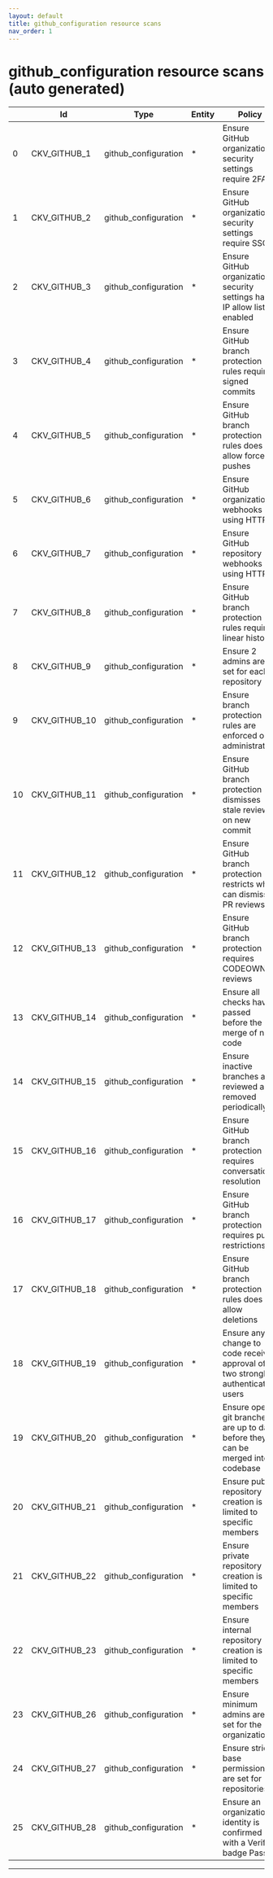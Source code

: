 ```yaml
---
layout: default
title: github_configuration resource scans
nav_order: 1
---
```


# github_configuration resource scans (auto generated)

|    | Id            | Type                 | Entity   | Policy                                                                          | IaC                  | Resource Link                                                                                                                                                          |
|----|---------------|----------------------|----------|---------------------------------------------------------------------------------|----------------------|------------------------------------------------------------------------------------------------------------------------------------------------------------------------|
|  0 | CKV_GITHUB_1  | github_configuration | *        | Ensure GitHub organization security settings require 2FA                        | github_configuration | [2fa.py](https://github.com/bridgecrewio/checkov/blob/main/checkov/github/checks/2fa.py)                                                                               |
|  1 | CKV_GITHUB_2  | github_configuration | *        | Ensure GitHub organization security settings require SSO                        | github_configuration | [sso.py](https://github.com/bridgecrewio/checkov/blob/main/checkov/github/checks/sso.py)                                                                               |
|  2 | CKV_GITHUB_3  | github_configuration | *        | Ensure GitHub organization security settings has IP allow list enabled          | github_configuration | [ipallowlist.py](https://github.com/bridgecrewio/checkov/blob/main/checkov/github/checks/ipallowlist.py)                                                               |
|  3 | CKV_GITHUB_4  | github_configuration | *        | Ensure GitHub branch protection rules requires signed commits                   | github_configuration | [require_signatures.py](https://github.com/bridgecrewio/checkov/blob/main/checkov/github/checks/require_signatures.py)                                                 |
|  4 | CKV_GITHUB_5  | github_configuration | *        | Ensure GitHub branch protection rules does not allow force pushes               | github_configuration | [disallow_force_pushes.py](https://github.com/bridgecrewio/checkov/blob/main/checkov/github/checks/disallow_force_pushes.py)                                           |
|  5 | CKV_GITHUB_6  | github_configuration | *        | Ensure GitHub organization webhooks are using HTTPS                             | github_configuration | [webhooks_https_orgs.py](https://github.com/bridgecrewio/checkov/blob/main/checkov/github/checks/webhooks_https_orgs.py)                                               |
|  6 | CKV_GITHUB_7  | github_configuration | *        | Ensure GitHub repository webhooks are using HTTPS                               | github_configuration | [webhooks_https_repos.py](https://github.com/bridgecrewio/checkov/blob/main/checkov/github/checks/webhooks_https_repos.py)                                             |
|  7 | CKV_GITHUB_8  | github_configuration | *        | Ensure GitHub branch protection rules requires linear history                   | github_configuration | [require_linear_history.py](https://github.com/bridgecrewio/checkov/blob/main/checkov/github/checks/require_linear_history.py)                                         |
|  8 | CKV_GITHUB_9  | github_configuration | *        | Ensure 2 admins are set for each repository                                     | github_configuration | [repository_collaborators.py](https://github.com/bridgecrewio/checkov/blob/main/checkov/github/checks/repository_collaborators.py)                                     |
|  9 | CKV_GITHUB_10 | github_configuration | *        | Ensure branch protection rules are enforced on administrators                   | github_configuration | [enforce_branch_protection_admins.py](https://github.com/bridgecrewio/checkov/blob/main/checkov/github/checks/enforce_branch_protection_admins.py)                     |
| 10 | CKV_GITHUB_11 | github_configuration | *        | Ensure GitHub branch protection dismisses stale review on new commit            | github_configuration | [dismiss_stale_reviews.py](https://github.com/bridgecrewio/checkov/blob/main/checkov/github/checks/dismiss_stale_reviews.py)                                           |
| 11 | CKV_GITHUB_12 | github_configuration | *        | Ensure GitHub branch protection restricts who can dismiss PR reviews            | github_configuration | [restrict_pr_review_dismissal.py](https://github.com/bridgecrewio/checkov/blob/main/checkov/github/checks/restrict_pr_review_dismissal.py)                             |
| 12 | CKV_GITHUB_13 | github_configuration | *        | Ensure GitHub branch protection requires CODEOWNER reviews                      | github_configuration | [require_code_owner_reviews.py](https://github.com/bridgecrewio/checkov/blob/main/checkov/github/checks/require_code_owner_reviews.py)                                 |
| 13 | CKV_GITHUB_14 | github_configuration | *        | Ensure all checks have passed before the merge of new code                      | github_configuration | [require_status_checks_pr.py](https://github.com/bridgecrewio/checkov/blob/main/checkov/github/checks/require_status_checks_pr.py)                                     |
| 14 | CKV_GITHUB_15 | github_configuration | *        | Ensure inactive branches are reviewed and removed periodically                  | github_configuration | [disallow_inactive_branch_60days.py](https://github.com/bridgecrewio/checkov/blob/main/checkov/github/checks/disallow_inactive_branch_60days.py)                       |
| 15 | CKV_GITHUB_16 | github_configuration | *        | Ensure GitHub branch protection requires conversation resolution                | github_configuration | [require_conversation_resolution.py](https://github.com/bridgecrewio/checkov/blob/main/checkov/github/checks/require_conversation_resolution.py)                       |
| 16 | CKV_GITHUB_17 | github_configuration | *        | Ensure GitHub branch protection requires push restrictions                      | github_configuration | [require_push_restrictions.py](https://github.com/bridgecrewio/checkov/blob/main/checkov/github/checks/require_push_restrictions.py)                                   |
| 17 | CKV_GITHUB_18 | github_configuration | *        | Ensure GitHub branch protection rules does not allow deletions                  | github_configuration | [disallow_branch_deletions.py](https://github.com/bridgecrewio/checkov/blob/main/checkov/github/checks/disallow_branch_deletions.py)                                   |
| 18 | CKV_GITHUB_19 | github_configuration | *        | Ensure any change to code receives approval of two strongly authenticated users | github_configuration | [require_2approvals.py](https://github.com/bridgecrewio/checkov/blob/main/checkov/github/checks/require_2approvals.py)                                                 |
| 19 | CKV_GITHUB_20 | github_configuration | *        | Ensure open git branches are up to date before they can be merged into codebase | github_configuration | [require_updated_branch_pr.py](https://github.com/bridgecrewio/checkov/blob/main/checkov/github/checks/require_updated_branch_pr.py)                                   |
| 20 | CKV_GITHUB_21 | github_configuration | *        | Ensure public repository creation is limited to specific members                | github_configuration | [public_repository_creation_is_limited.py](https://github.com/bridgecrewio/checkov/blob/main/checkov/github/checks/public_repository_creation_is_limited.py)           |
| 21 | CKV_GITHUB_22 | github_configuration | *        | Ensure private repository creation is limited to specific members               | github_configuration | [private_repository_creation_is_limited.py](https://github.com/bridgecrewio/checkov/blob/main/checkov/github/checks/private_repository_creation_is_limited.py)         |
| 22 | CKV_GITHUB_23 | github_configuration | *        | Ensure internal repository creation is limited to specific members              | github_configuration | [internal_repository_creation_is_limited.py](https://github.com/bridgecrewio/checkov/blob/main/checkov/github/checks/internal_repository_creation_is_limited.py)       |
| 23 | CKV_GITHUB_26 | github_configuration | *        | Ensure minimum admins are set for the organization                              | github_configuration | [minimum_admins_in_org.py](https://github.com/bridgecrewio/checkov/blob/main/checkov/github/checks/minimum_admins_in_org.py)                                           |
| 24 | CKV_GITHUB_27 | github_configuration | *        | Ensure strict base permissions are set for repositories                         | github_configuration | [require_strict_base_permissions_repository.py](https://github.com/bridgecrewio/checkov/blob/main/checkov/github/checks/require_strict_base_permissions_repository.py) |
| 25 | CKV_GITHUB_28 | github_configuration | *        | Ensure an organization's identity is confirmed with a Verified badge Passed     | github_configuration | [require_verified_organization.py](https://github.com/bridgecrewio/checkov/blob/main/checkov/github/checks/require_verified_organization.py)                           |


---


